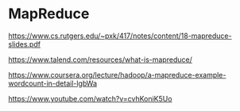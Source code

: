 # MapReduce

https://www.cs.rutgers.edu/~pxk/417/notes/content/18-mapreduce-slides.pdf

https://www.talend.com/resources/what-is-mapreduce/

https://www.coursera.org/lecture/hadoop/a-mapreduce-example-wordcount-in-detail-lgbWa

https://www.youtube.com/watch?v=cvhKoniK5Uo
